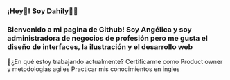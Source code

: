 ### ¡Hey👋! Soy Dahily👩‍💻
### Bienvenido a mi pagina de Github! Soy Angélica y soy administradora de negocios de profesión pero me gusta el diseño de interfaces, la ilustración y el desarrollo web
💖¿En qué estoy trabajando actualmente?
Certificarme como Product owner y metodologias agiles
Practicar mis conocimientos en ingles


<!--
**dahilykm/dahilykm** is a ✨ _special_ ✨ repository because its `README.md` (this file) appears on your GitHub profile.

Here are some ideas to get you started:

- 🔭 I’m currently working on ...
- 🌱 I’m currently learning ...
- 👯 I’m looking to collaborate on ...
- 🤔 I’m looking for help with ...
- 💬 Ask me about ...
- 📫 How to reach me: ...
- 😄 Pronouns: ...
- ⚡ Fun fact: ...
-->
